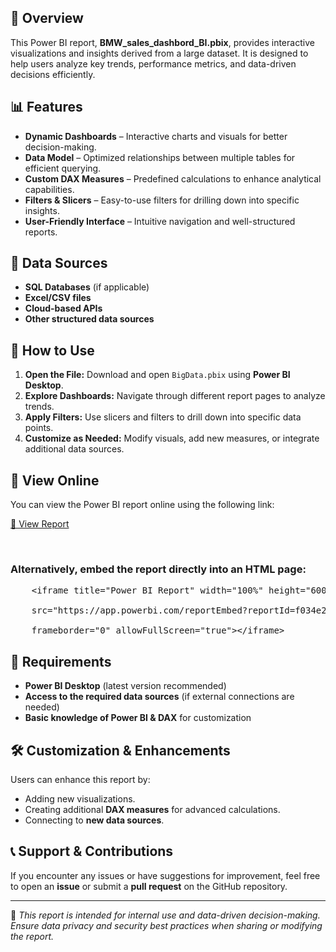 <h2>📌 Overview</h2>
<p>This Power BI report, <b>BMW_sales_dashbord_BI.pbix</b>, provides interactive visualizations and insights derived from a large dataset. It is designed to help users analyze key trends, performance metrics, and data-driven decisions efficiently.</p>

<h2>📊 Features</h2>
<ul>
    <li><b>Dynamic Dashboards</b> – Interactive charts and visuals for better decision-making.</li>
    <li><b>Data Model</b> – Optimized relationships between multiple tables for efficient querying.</li>
    <li><b>Custom DAX Measures</b> – Predefined calculations to enhance analytical capabilities.</li>
    <li><b>Filters & Slicers</b> – Easy-to-use filters for drilling down into specific insights.</li>
    <li><b>User-Friendly Interface</b> – Intuitive navigation and well-structured reports.</li>
</ul>

<h2>📂 Data Sources</h2>
<ul>
    <li><b>SQL Databases</b> (if applicable)</li>
    <li><b>Excel/CSV files</b></li>
    <li><b>Cloud-based APIs</b></li>
    <li><b>Other structured data sources</b></li>
</ul>
    
<h2>🚀 How to Use</h2>
<ol>
    <li><b>Open the File:</b> Download and open <code>BigData.pbix</code> using <b>Power BI Desktop</b>.</li>
    <li><b>Explore Dashboards:</b> Navigate through different report pages to analyze trends.</li>
    <li><b>Apply Filters:</b> Use slicers and filters to drill down into specific data points.</li>
    <li><b>Customize as Needed:</b> Modify visuals, add new measures, or integrate additional data sources.</li>
</ol>

<h2>🔗 View Online</h2>
<p>You can view the Power BI report online using the following link:</p>
<p>
<a class="button" href="https://app.powerbi.com/reportEmbed?reportId=f034e25e-6a23-4710-8557-b3150e7afecf&autoAuth=true&ctid=94bfd420-303e-4766-941c-d7e5432c9f77" target="_blank">🔗 View Report</a>
</p>
<br>
<h3>Alternatively, embed the report directly into an HTML page:</h3>
<pre>
    &lt;iframe title="Power BI Report" width="100%" height="600"<br>
    src="https://app.powerbi.com/reportEmbed?reportId=f034e25e-6a23-4710-8557-b3150e7afecf&autoAuth=true&ctid=94bfd420-303e-4766-941c-d7e5432c9f77"<br>
    frameborder="0" allowFullScreen="true"&gt;&lt;/iframe&gt;
</pre>
    
<h2>🔧 Requirements</h2>
<ul>
    <li><b>Power BI Desktop</b> (latest version recommended)</li>
    <li><b>Access to the required data sources</b> (if external connections are needed)</li>
    <li><b>Basic knowledge of Power BI & DAX</b> for customization</li>
</ul>

<h2>🛠 Customization & Enhancements</h2>
<p>Users can enhance this report by:</p>
<ul>
    <li>Adding new visualizations.</li>
    <li>Creating additional <b>DAX measures</b> for advanced calculations.</li>
    <li>Connecting to <b>new data sources</b>.</li>
</ul>
    
<h2>📞 Support & Contributions</h2>
<p>If you encounter any issues or have suggestions for improvement, feel free to open an <b>issue</b> or submit a <b>pull request</b> on the GitHub repository.</p>

<hr>
<p>📌 <i>This report is intended for internal use and data-driven decision-making. Ensure data privacy and security best practices when sharing or modifying the report.</i></p>
</div>
